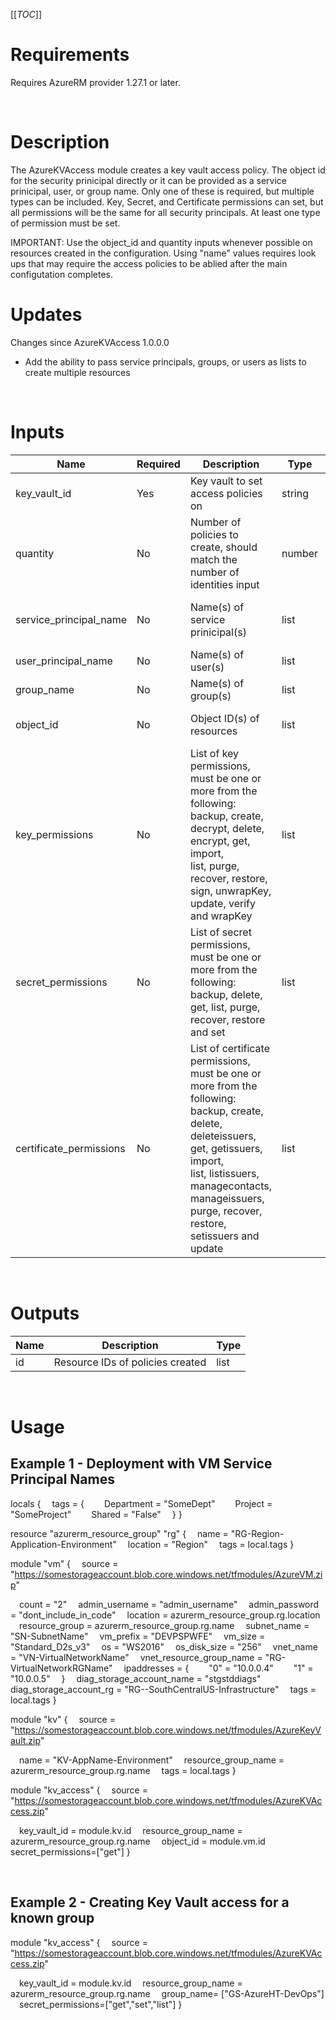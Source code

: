 [[_TOC_]]

# Requirements
Requires AzureRM provider 1.27.1 or later.

<br>

# Description
The AzureKVAccess module creates a key vault access policy. The object id for the security prinicipal directly or it can be provided as a service prinicipal, user, or group name.  Only one of these is required, but multiple types can be included.  Key, Secret, and Certificate permissions can set, but all permissions will be the same for all security principals.  At least one type of permission must be set.

IMPORTANT: Use the object_id and quantity inputs whenever possible on resources created in the configuration.  Using "name" values requires look ups that may require the access policies to be ablied after the main configutation completes.

# Updates
Changes since AzureKVAccess 1.0.0.0
* Add the ability to pass service principals, groups, or users as lists to create multiple resources

<br>

# Inputs
|Name|Required|Description|Type|Usage|Default|
|---|---|---|---|---|---|
|key_vault_id|Yes|Key vault to set access policies on|string|vault_name = module.kv.id||
|quantity|No|Number of policies to create, should match the number of identities input|number|quantity=2<br>quantity=10|1|
|service_principal_name|No|Name(s) of service prinicipal(s)|list|service_principal_name=["SP-Envision-Prod"]<br>service_prinicipal_name=["VM-PRDENVWFE01","VM-PRDENVWFE02"]<br>service_principal_name="${module.vm.server_names}"||
|user_principal_name|No|Name(s) of user(s)|list|user_principal_name=["Bob"]<br>user_principal_name=["Bob","Todd"]||
|group_name|No|Name(s) of group(s)|list|group_name=["GS-Envision-Devs"]<br>group_name=["GS-Envision-Devs","GS-DevOps"]||
|object_id|No|Object ID(s) of resources|list|object_id=["BIG_LONG_GUID"]<br>object_id=["BIG_LONG_GUID","ANOTHER_BIG_LONG_GUID"]||
|key_permissions|No|List of key permissions, must be one or more from the following:<br>backup, create, decrypt, delete, encrypt, get, import,<br>list, purge, recover, restore, sign, unwrapKey, update, verify and wrapKey|list|key_permissions=["get"]<br>key_permissions=["get","set","list"]||
|secret_permissions|No|List of secret permissions, must be one or more from the following:<br>backup, delete, get, list, purge, recover, restore and set|list|secret_permissions=["get"]<br>secret_permissions=["get","set","list"]||
|certificate_permissions|No|List of certificate permissions, must be one or more from the following:<br>backup, create, delete, deleteissuers, get, getissuers, import,<br>list, listissuers, managecontacts, manageissuers, purge, recover,<br>restore, setissuers and update|list|certificate_permissions=["get"]<br>certificate_permissions=["get","set","list"]||

<br>

# Outputs
|Name|Description|Type|
|---|---|---|
|id|Resource IDs of policies created|list|

<br>

# Usage

## Example 1 - Deployment with VM Service Principal Names
<!-- In VS Code the line feeds don't show in the markdown preview but it is correct on the Azure DevOps Wiki -->
locals {
&emsp;tags = {
&emsp;&emsp;Department = "SomeDept"
&emsp;&emsp;Project    = "SomeProject"
&emsp;&emsp;Shared     = "False"
&emsp;}
}

resource "azurerm_resource_group" "rg" {
&emsp;name     = "RG-Region-Application-Environment"
&emsp;location = "Region"
&emsp;tags     = local.tags
}

module "vm" {
&emsp;source = "https://somestorageaccount.blob.core.windows.net/tfmodules/AzureVM.zip"

&emsp;count = "2"
&emsp;admin_username = "admin_username"
&emsp;admin_password = "dont_include_in_code"
&emsp;location = azurerm_resource_group.rg.location
&emsp;resource_group = azurerm_resource_group.rg.name
&emsp;subnet_name = "SN-SubnetName"
&emsp;vm_prefix = "DEVPSPWFE"
&emsp;vm_size = "Standard_D2s_v3"
&emsp;os = "WS2016"
&emsp;os_disk_size = "256"
&emsp;vnet_name = "VN-VirtualNetworkName"
&emsp;vnet_resource_group_name = "RG-VirtualNetworkRGName"
&emsp;ipaddresses = {
&emsp;&emsp;"0" = "10.0.0.4"
&emsp;&emsp;"1" = "10.0.0.5"
&emsp;}
&emsp;diag_storage_account_name = "stgstd<SubName>diags"
&emsp;diag_storage_account_rg = "RG-<SubName>-SouthCentralUS-Infrastructure"
&emsp;tags = local.tags
}

module "kv" {
&emsp;source = "https://somestorageaccount.blob.core.windows.net/tfmodules/AzureKeyVault.zip"

&emsp;name = "KV-AppName-Environment"
&emsp;resource_group_name = azurerm_resource_group.rg.name
&emsp;tags = local.tags
}

module "kv_access" {
&emsp;source = "https://somestorageaccount.blob.core.windows.net/tfmodules/AzureKVAccess.zip"

&emsp;key_vault_id = module.kv.id
&emsp;resource_group_name = azurerm_resource_group.rg.name
&emsp;object_id = module.vm.id
&emsp;secret_permissions=["get"]
}

<br>

## Example 2 - Creating Key Vault access for a known group
module "kv_access" {
&emsp;source = "https://somestorageaccount.blob.core.windows.net/tfmodules/AzureKVAccess.zip"

&emsp;key_vault_id = module.kv.id
&emsp;resource_group_name = azurerm_resource_group.rg.name
&emsp;group_name= ["GS-AzureHT-DevOps"]
&emsp;secret_permissions=["get","set","list"]
}

<br>
